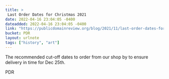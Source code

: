 ```yaml
---
title: > 
 Last Order Dates for Christmas 2021
date: 2022-04-16 23:04:05 -0400
dateadded: 2022-04-16 23:04:05 -0400
link: "https://publicdomainreview.org/blog/2021/11/last-order-dates-for-christmas-2021"
bucket: PDR
layout: urlnote
tags: ["history", "art"]
--- 
```

The recommended cut-off dates to order from our shop by to ensure delivery in time for Dec 25th.
 <!-- end excerpt --> 
<div class='bucket'><a class='internal-link' src='_notes/buckets/PDR'>PDR</a></div> 
